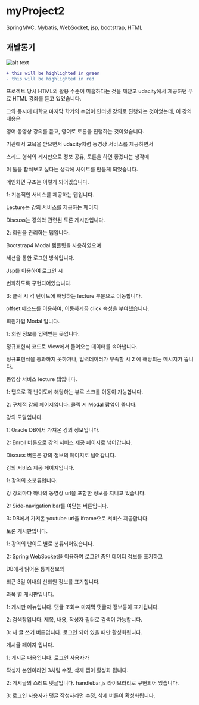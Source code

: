 # myProject2
SpringMVC, Mybatis, WebSocket, jsp, bootstrap, HTML

## 개발동기
![alt text](https://github.com/Saimoon13/myProject2/blob/master/web/resources/imgForPort/01.png?raw=true)
```diff
+ this will be highlighted in green
- this will be highlighted in red
```


프로젝트 당시 HTML의 활용 수준이 미흡하다는 것을 깨닫고 udacity에서 제공하던 무료 HTML 강좌를 듣고 있었습니다.

그와 동시에 대학교 마지막 학기의 수업이 인터넷 강의로 진행되는 것이었는데, 이 강의 내용은

영어 동영상 강의를 듣고, 영어로 토론을 진행하는 것이었습니다.



기관에서 교육을 받으면서 udacity처럼 동영상 서비스를 제공하면서

스레드 형식의 게시판으로 정보 공유, 토론을 하면 좋겠다는 생각에

이 둘을 합쳐보고 싶다는 생각에 사이트를 만들게 되었습니다.















메인화면 구조는 이렇게 되어있습니다.







1: 기본적인 서비스를 제공하는 탭입니다. 



Lecture는 강의 서비스를 제공하는 페이지

Discuss는 강의와 관련된 토론 게시판입니다.



2: 회원을 관리하는 탭입니다.



Bootstrap4 Modal 템플릿을 사용하였으며

세션을 통한 로그인 방식입니다.



Jsp를 이용하여 로그인 시







변화하도록 구현되어있습니다.





3: 클릭 시 각 난이도에 해당하는 lecture 부분으로 이동합니다.

offset 메소드를 이용하여, 이동하게끔 click 속성을 부여했습니다.











회원가입 Modal 입니다.







1: 회원 정보를 입력받는 곳입니다.

정규표현식 코드로 View에서 들어오는 데이터를 솎아냅니다.



정규표현식을 통과하지 못하거나, 입력데이터가 부족할 시 2 에 해당되는 메시지가 뜹니다.















동영상 서비스 lecture 탭입니다.









1: 탭으로 각 난이도에 해당하는 뷰로 스크롤 이동이 가능합니다.



2: 구체적 강의 페이지입니다. 클릭 시 Modal 팝업이 뜹니다. 













강의 모달입니다.







1: Oracle DB에서 가져온 강의 정보입니다.



2: Enroll 버튼으로 강의 서비스 제공 페이지로 넘어갑니다.



Discuss 버튼은 강의 정보의 페이지로 넘어갑니다.























강의 서비스 제공 페이지입니다.





1: 강의의 소분류입니다.



강 강의마다 하나의 동영상 url을 포함한 정보를 지니고 있습니다.



2: Side-navigation bar를 여닫는 버튼입니다.



3: DB에서 가져온 youtube url을 iframe으로 서비스 제공합니다.

















토론 게시판입니다.







1: 강의의 난이도 별로 분류되어있습니다.



2: Spring WebSocket을 이용하여 로그인 중인 데이터 정보를 표기하고

DB에서 읽어온 통계정보와

최근 3일 이내의 신회원 정보를 표기합니다.























과목 별 게시판입니다.







1: 게시판 메뉴입니다. 댓글 조회수 마지막 댓글자 정보등이 표기됩니다.

2: 검색창입니다. 제목, 내용, 작성자 필터로 검색이 가능합니다.

3: 새 글 쓰기 버튼입니다. 로그인 되어 있을 때만 활성화됩니다.

























게시글 페이지 입니다.







1: 게시글 내용입니다. 로그인 사용자가

작성자 본인이라면 3처럼 수정, 삭제 탭이 활성화 됩니다.



2: 게시글의 스레드 댓글입니다. handlebar.js 라이브러리로 구현되어 있습니다.



3: 로그인 사용자가 댓글 작성자라면 수정, 삭제 버튼이 확성화됩니다.



















